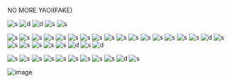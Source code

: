 NO MORE YAOI(FAKE)


![s](https://64.media.tumblr.com/06bc5dfff92a7816a3387a63f8f0b95d/55716263dd58e6e4-bc/s250x400/5709c5534b66ab13542ed7e5045dc8ed356edde9.gifv) ![d](https://autism.crd.co/assets/images/gallery08/64370a84.gif?v=2412c5c9) ![d](https://autism.crd.co/assets/images/gallery08/df8f772a.gif?v=2412c5c9)
![s](https://64.media.tumblr.com/ad6ed2e2ffb2de27a567a3f67ade1829/8fb5aaee40d5acde-c3/s250x400/88cbe3f17e1436951fa78e6431342b1a19846fea.gifv) ![s](https://64.media.tumblr.com/ba52f061feb5dc48471ab5cf84a5295c/8fb5aaee40d5acde-8c/s250x400/df90c5b94d5a6da501e20617bce9d0ed124a07a5.gifv)

![s](https://64.media.tumblr.com/488e3ec71fb845d426d3c4fec581a3b4/55716263dd58e6e4-92/s100x200/c0167d54a6d5733d1fb12885ea35660f322e1f21.pnj) ![s](https://64.media.tumblr.com/b3927243abb74dafc39472c303d516d8/55716263dd58e6e4-7c/s100x200/f6b471cd844bf55508f8893bef6d11ba3190a1b9.pnj) ![s](https://64.media.tumblr.com/bebab04e71630fe1c5d5a750fa45ef83/c3f0591e75d04da1-14/s100x200/8598b4af38a64289ce3a63147d411efc4f3cfe54.pnj) ![s](https://64.media.tumblr.com/4190a9dd76687eed039eefe4ab499b3e/55716263dd58e6e4-e6/s100x200/3a330422a6b078016fbcfd5dab67e35fc65ae757.pnj) ![s](https://64.media.tumblr.com/64c3c3ec741bada65746a512dede4ed6/373b458950a3a34b-d5/s100x200/f5504b16999d9910b830ed68d9503c3b15b5ec76.gifv)
![s](https://64.media.tumblr.com/20dccdd077629ac035e1edb2ca02d775/373b458950a3a34b-ff/s100x200/20113188ed8a75094fda973cf29925bf6dd2e31d.pnj) ![s](https://64.media.tumblr.com/497e9e0edda0bb8852f04302be8de46b/373b458950a3a34b-f0/s250x400/0bc15a0aa10655cae2987f7daf006bd027e4cb02.pnj) ![s](https://64.media.tumblr.com/20a78ebdd1ed5aab17e26c0c9835d9f6/58cfcf7ade5d0e72-1e/s100x200/59df2a001795e7dd0cdb8b4afdca28583a7e291e.pnj) ![s](https://64.media.tumblr.com/594f37af01061e57c31c0696f9f68c86/467cccfb18dab091-c8/s100x200/f2e08cf398c09692fe273d13eb532154a84565dc.pnj) 
![s](https://64.media.tumblr.com/85391c09aa60aba1a1aa35108255fb90/467cccfb18dab091-02/s100x200/e4b8aa7ddbbfc811bed67823f4f363fbbc0f45b7.gifv) ![s](https://64.media.tumblr.com/8998fd8d27e721d59fcfb70b685d068e/58cfcf7ade5d0e72-b7/s100x200/2a7e9ab1688a5aa4d42417d883164b953ccee616.pnj) ![s](https://64.media.tumblr.com/f6726fd5d42f6e939a17ea2e1dc76aa3/tumblr_pgi830li6C1xzybrpo3_100.png) ![s](https://64.media.tumblr.com/bcf2855bc175c881ff33c89f54ff05cd/tumblr_pg8ixgYmYi1xzybrpo4_100.png) ![s](https://orig00.deviantart.net/1561/f/2018/338/b/5/seizure_stamp_by_karartegirl99-dctn5oa.gif) ![s](https://64.media.tumblr.com/b17d89783dee63fcbebd0d8b88367ca7/tumblr_pclrcoYefC1xzybrpo6_100.png) ![s](https://y2k.neocities.org/stamps2/attitdute_problem_by_kicked_in_teeth-dc6qh9d.png) ![d](https://y2k.neocities.org/stamps2/d66f06465e712ce90665134a843e51b1-da12l3a.png) ![s](https://supplies.ju.mp/assets/images/gallery02/24341ac5.png?v=6a50b904) ![s](https://64.media.tumblr.com/59579e5527e4f926122ddb44bffc335f/f084ad66d8ef3a5c-c3/s100x200/ad2c0e2875fc4249d6bd4784322a21d15e2ae312.pnj) ![s](https://64.media.tumblr.com/7ec03f70f939c4ea2db8aee7f20fadbe/efb93e9c593a1dd7-53/s100x200/27e1d15157cf542d68afa5c107aa5be2e01afde6.pnj) ![s](https://64.media.tumblr.com/e1319349d96ff3f20aae2fa63d78c5a1/98ab3dff3b1c6819-bc/s100x200/32e0c04275933c0f1e01dc045b1ecc051f709b29.webp) ![s](https://64.media.tumblr.com/3e807b7f3cbbf754b8dbc9a36db37f88/f06d09507e506cb1-8e/s100x200/e808262c6a82fd77b98c8b259b361b9dca87cdcc.pnj) 
![s](https://64.media.tumblr.com/fee2d8e53ef7a1e23dd3b4a3f17c7ec4/86cd396632a5bfd3-3d/s100x200/16256a0051e3aebc9dc153cd455dfe515bba2ab5.pnj) ![d](https://linksontheshore.carrd.co/assets/images/image14.png?v=79db2332) ![s](https://64.media.tumblr.com/8573ae623318af388b5fcca6a25b0685/f06d09507e506cb1-8b/s100x200/5ff18289cfc69a48f599b825113b6dd5c8f0beab.pnj) ![d](https://wilardo.crd.co/assets/images/gallery08/9a2039a8.png?v=a9ab673e)


![s](https://64.media.tumblr.com/648dff99f0ae4a20d293b625bd8f066f/977b16e29741e1c7-10/s75x75_c1/5e578900c8db7c6c452f1a464b045702c29886a5.gifv) ![s](https://64.media.tumblr.com/add812a790011a906e989503d86f2e81/977b16e29741e1c7-6b/s75x75_c1/11af1cfc771e53dbf29e3ad95020e0eb26fc72e1.gifv) ![s](https://64.media.tumblr.com/a6a80d74865bff93bba6833f42d4d4d5/tumblr_inline_pdzdsg1BGc1v11djx_500.gif) ![s](https://64.media.tumblr.com/b76b4a0e3071988c668c06489aa1a0db/977b16e29741e1c7-18/s75x75_c1/ce33c281aecaf325e5d69ac236065d90a9ebce23.gifv) ![s](https://64.media.tumblr.com/10d646958b1ba14524223b9d70f1b2fc/tumblr_inline_pdzckeMXfs1v11djx_500.gif) ![s](https://64.media.tumblr.com/d34515c7752e19058c336462691f2f21/tumblr_inline_pdzdvbHKtn1v11djx_500.gif) ![s](https://64.media.tumblr.com/6c4681daf7a5d7b751dbeb6ff22cfb06/tumblr_inline_pdytubjXlL1v11djx_500.gif) ![s](https://64.media.tumblr.com/737c2e8b0ce30aecedef0bcafb3faf87/tumblr_inline_pdzciv00Lc1v11djx_500.gif) ![s](https://64.media.tumblr.com/61cb2683859b61b36ada3ab1f47aee84/tumblr_inline_pdytw9sDgF1v11djx_500.gif) ![d](https://64.media.tumblr.com/e1599d7ae4a7a8c404321deeaced6057/tumblr_inline_pdytolGmdr1v11djx_500.gif) ![s](https://64.media.tumblr.com/774378bac387db163bc8bdacabb6ce10/tumblr_inline_pdytsmQ0Vp1v11djx_500.gif)


![image](https://github.com/user-attachments/assets/7622900c-8ac7-4924-a41b-60e4d193a2fe)



<!--
**LAy7LOW2/LAy7LOW2** is a ✨ _special_ ✨ repository because its `README.md` (this file) appears on your GitHub profile.

Here are some ideas to get you started:

- 🔭 I’m currently working on ...
- 🌱 I’m currently learning ...
- 👯 I’m looking to collaborate on ...
- 🤔 I’m looking for help with ...
- 💬 Ask me about ...
- 📫 How to reach me: ...
- 😄 Pronouns: ...
- ⚡ Fun fact: ...
-->
